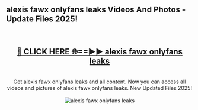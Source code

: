 <h2>alexis fawx onlyfans leaks Videos And Photos - Update Files 2025!</h2>
<br>
<div align="center">
<h2><a href="https://linkcuts.com/hfmhzwbr" rel="nofollow">🔴 CLICK HERE 🌐==►► alexis fawx onlyfans leaks</a></h2>
<br>
Get alexis fawx onlyfans leaks and all content. Now you can access all videos and pictures of alexis fawx onlyfans leaks. New Updated Files 2025!
<br>
<br>
<a href="https://linkcuts.com/hfmhzwbr" rel="nofollow" data-target="animated-image.originalLink"><img src="https://i.ibb.co.com/WyWwxjT/player-gif2.gif" alt="alexis fawx onlyfans leaks" style="max-width: 100%; display: inline-block;" data-target="animated-image.originalImage"></a>
</div>
<br>